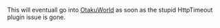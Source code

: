 This will eventuall go into [OtakuWorld](https://github.com/jakepurple13/OtakuWorld) as soon as the stupid HttpTimeout plugin issue is gone.
